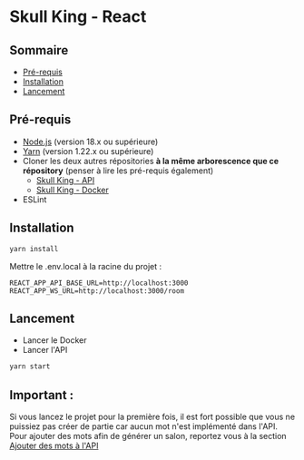# Skull King - React

## Sommaire

- [Pré-requis](#pré-requis)
- [Installation](#installation)
- [Lancement](#lancement)

## Pré-requis

- [Node.js](https://nodejs.org/en/) (version 18.x ou supérieure)
- [Yarn](https://yarnpkg.com/) (version 1.22.x ou supérieure)
- Cloner les deux autres répositories **à la même arborescence que ce répository** (penser à lire les pré-requis également)
    - [Skull King - API](https://github.com/Maximauve/SkullKing-API)
    - [Skull King - Docker](https://github.com/Maximauve/SkullKing-Docker)
- ESLint

## Installation
```bash
yarn install
```
Mettre le .env.local à la racine du projet :
```dotenv
REACT_APP_API_BASE_URL=http://localhost:3000
REACT_APP_WS_URL=http://localhost:3000/room
```

## Lancement
- Lancer le Docker
- Lancer l'API
```bash
yarn start
```

## Important :
Si vous lancez le projet pour la première fois, il est fort possible que vous ne puissiez pas créer de partie car aucun mot n'est implémenté dans l'API.
Pour ajouter des mots afin de générer un salon, reportez vous à la section [Ajouter des mots à l'API](https://github.com/Maximauve/SkullKing-API#ajouter-des-mots-dans-lapi)
